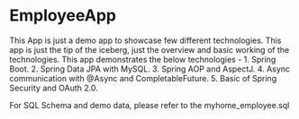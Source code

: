 # EmployeeApp

This App is just a demo app to showcase few different technologies.
This app is just the tip of the iceberg, just the overview and basic working of the technologies.
This app demonstrates the below technologies - 
	1. Spring Boot.
	2. Spring Data JPA with MySQL.
	3. Spring AOP and AspectJ.
	4. Async communication with @Async and CompletableFuture.
	5. Basic of Spring Security and OAuth 2.0.

For SQL Schema and demo data, please refer to the myhome_employee.sql